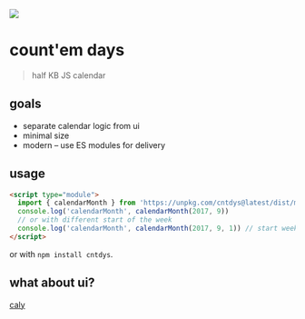 ![](https://badgen.net/bundlephobia/minzip/cntdys)

# count'em days

> half KB JS calendar

## goals

- separate calendar logic from ui
- minimal size
- modern – use ES modules for delivery

## usage

```html
<script type="module">
  import { calendarMonth } from 'https://unpkg.com/cntdys@latest/dist/main.min.js'
  console.log('calendarMonth', calendarMonth(2017, 9))
  // or with different start of the week
  console.log('calendarMonth', calendarMonth(2017, 9, 1)) // start week on Monday (0 = Sunday)
</script>
```

or with `npm install cntdys`.

## what about ui?

[caly](https://github.com/zigomir/caly)
